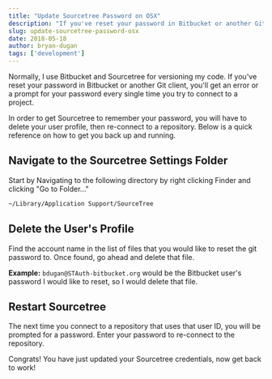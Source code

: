 ```yaml
---
title: "Update Sourcetree Password on OSX"
description: "If you've reset your password in Bitbucket or another Git client, you'll get an error or a prompt for your password every single time you try to connect to a project."
slug: update-sourcetree-password-osx
date: 2018-05-18
author: bryan-dugan
tags: ['development']
---
```


Normally, I use Bitbucket and Sourcetree for versioning my code. If you've reset your password in Bitbucket or another Git client, you'll get an error or a prompt for your password every single time you try to connect to a project.

In order to get Sourcetree to remember your password, you will have to delete your user profile, then re-connect to a repository. Below is a quick reference on how to get you back up and running.

## Navigate to the Sourcetree Settings Folder

Start by Navigating to the following directory by right clicking Finder and clicking "Go to Folder..."

```bash
~/Library/Application Support/SourceTree
```

## **Delete the User's Profile**

Find the account name in the list of files that you would like to reset the git password to. Once found, go ahead and delete that file.

**Example:** `bdugan@STAuth-bitbucket.org` would be the Bitbucket user's password I would like to reset, so I would delete that file.

## **Restart Sourcetree**

The next time you connect to a repository that uses that user ID, you will be prompted for a password. Enter your password to re-connect to the repository.

Congrats! You have just updated your Sourcetree credentials, now get back to work!
